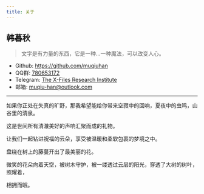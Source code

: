```yaml
---
title: 关于
---
```


## 韩暮秋
> 文字是有力量的东西，它是一种...一种魔法，可以改变人心。

- Github: https://github.com/muqiuhan
- QQ群: [780653172](http://qm.qq.com/cgi-bin/qm/qr?_wv%253D1027%2526k%253DAdCEKMDgAUg2ppuYqPt-OUeXBUG_jFN0%2526authKey%253D4%252FlDBj2jxzc32hN756pW2wlDkaNR%252FqrstHr6hsIy%252B6pfeRnvPvS7QBMUgeQfkp2V%2526noverify%253D0%2526group_code%253D780653172)
- Telegram: [The X-Files Research Institute](https://t.me/xfri_cn)
- 邮箱: [muqiu-han@outlook.com](muqiu-han@outlook.com)

---

如果你正处在失真的旷野，那我希望能给你带来空寂中的回响，夏夜中的虫鸣，山谷里的清泉。

这是世间所有清澈美好的声响汇聚而成的礼物。

让我们一起钻进祝福的云朵，享受被温暖和柔软包裹的梦境之中。

盘绕在树上的藤蔓开出了最美丽的花。

微笑的花朵向着天空，被树木守护，被一缕透过云层的阳光，穿透了大树的树叶，照耀着，

相拥而眠。